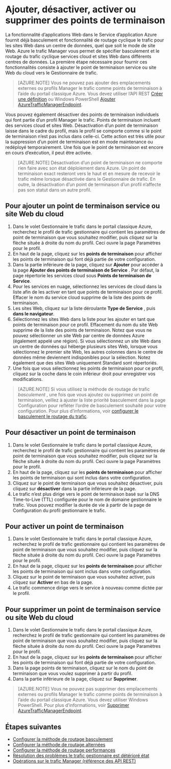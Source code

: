 <properties
   pageTitle="Gérer les points de terminaison dans le Gestionnaire de trafic Azure | Microsoft Azure"
   description="Cet article vous aidera à ajouter, supprimer, activer et désactiver les points de terminaison à partir du Gestionnaire de trafic Azure."
   services="traffic-manager"
   documentationCenter=""
   authors="sdwheeler"
   manager="carmonm"
   editor="tysonn" />
<tags
   ms.service="traffic-manager"
   ms.devlang="na"
   ms.topic="get-started-article"
   ms.tgt_pltfrm="na"
   ms.workload="infrastructure-services"
   ms.date="03/17/2016"
   ms.author="sewhee" />

# <a name="add-disable-enable-or-delete-endpoints"></a>Ajouter, désactiver, activer ou supprimer des points de terminaison

La fonctionnalité d’applications Web dans le Service d’application Azure fournit déjà basculement et fonctionnalité de routage cyclique le trafic pour les sites Web dans un centre de données, quel que soit le mode de site Web. Azure le trafic Manager vous permet de spécifier basculement et le routage du trafic cyclique services cloud et sites Web dans différents centres de données. La première étape nécessaire pour fournir ces fonctionnalités consiste à ajouter le point de terminaison service ou site Web du cloud vers le Gestionnaire de trafic.

>[AZURE.NOTE] Vous ne pouvez pas ajouter des emplacements externes ou profils Manager le trafic comme points de terminaison à l’aide du portail classique Azure. Vous devez utiliser l’API REST [Créer une définition](http://go.microsoft.com/fwlink/p/?LinkId=400772) ou Windows PowerShell [Ajouter AzureTrafficManagerEndpoint](http://go.microsoft.com/fwlink/p/?LinkId=400774).

Vous pouvez également désactiver des points de terminaison individuels qui font partie d’un profil Manager le trafic. Points de terminaison incluent des services cloud et sites Web. Désactivation d’un point de terminaison laisse dans le cadre du profil, mais le profil se comporte comme si le point de terminaison n’est pas inclus dans celle-ci. Cette action est très utile pour la suppression d’un point de terminaison est en mode maintenance ou redéployé temporairement. Une fois que le point de terminaison est encore en cours d’exécution, il peut être activée.

>[AZURE.NOTE] Désactivation d’un point de terminaison ne comporte rien faire avec son état déploiement dans Azure. Un point de terminaison exact resteront vers le haut et en mesure de recevoir le trafic même lorsque désactivée dans le Gestionnaire de trafic. En outre, la désactivation d’un point de terminaison d’un profil n’affecte pas son statut dans un autre profil.

## <a name="to-add-a-cloud-service-or-website-endpoint"></a>Pour ajouter un point de terminaison service ou site Web du cloud


1. Dans le volet Gestionnaire le trafic dans le portail classique Azure, recherchez le profil de trafic gestionnaire qui contient les paramètres de point de terminaison que vous souhaitez modifier, puis cliquez sur la flèche située à droite du nom du profil. Ceci ouvre la page Paramètres pour le profil.
2. En haut de la page, cliquez sur les **points de terminaison** pour afficher les points de terminaison qui font déjà partie de votre configuration.
3. Dans la partie inférieure de la page, cliquez sur **Ajouter** pour accéder à la page **Ajouter des points de terminaison de Service** . Par défaut, la page répertorie les services cloud sous **Points de terminaison de Service**.
4. Pour les services en nuage, sélectionnez les services de cloud dans la liste afin de les activer en tant que points de terminaison pour ce profil. Effacer le nom du service cloud supprime de la liste des points de terminaison.
5. Les sites Web, cliquez sur la liste déroulante **Type de Service** , puis **dans le navigateur**.
6. Sélectionnez les sites Web dans la liste pour les ajouter en tant que points de terminaison pour ce profil. Effacement du nom du site Web supprime de la liste des points de terminaison. Notez que vous ne pouvez sélectionner un site Web par centre de données Azure (également appelé une région). Si vous sélectionnez un site Web dans un centre de données qui héberge plusieurs sites Web, lorsque vous sélectionnez le premier site Web, les autres colonnes dans le centre de données même deviennent indisponibles pour la sélection. Notez également que des sites Web uniquement Standard sont répertoriés.
7. Une fois que vous sélectionnez les points de terminaison pour ce profil, cliquez sur la coche dans le coin inférieur droit pour enregistrer vos modifications.

>[AZURE.NOTE] Si vous utilisez la méthode de routage de trafic *basculement* , une fois que vous ajoutez ou supprimez un point de terminaison, veillez à ajuster la liste priorité basculement dans la page Configuration pour refléter l’ordre de basculement souhaité pour votre configuration. Pour plus d’informations, voir [configurer le basculement le routage du trafic](traffic-manager-configure-failover-routing-method.md).

## <a name="to-disable-an-endpoint"></a>Pour désactiver un point de terminaison

1. Dans le volet Gestionnaire le trafic dans le portail classique Azure, recherchez le profil de trafic gestionnaire qui contient les paramètres de point de terminaison que vous souhaitez modifier, puis cliquez sur la flèche située à droite du nom du profil. Ceci ouvre la page Paramètres pour le profil.
2. En haut de la page, cliquez sur les **points de terminaison** pour afficher les points de terminaison qui sont inclus dans votre configuration.
3. Cliquez sur le point de terminaison que vous souhaitez désactiver, puis cliquez sur **désactiver** dans la partie inférieure de la page.
4. Le trafic n’est plus dirige vers le point de terminaison basé sur la DNS Time-to-Live (TTL) configurée pour le nom de domaine gestionnaire le trafic. Vous pouvez modifier la durée de vie à partir de la page de Configuration du profil gestionnaire le trafic.

## <a name="to-enable-an-endpoint"></a>Pour activer un point de terminaison

1. Dans le volet Gestionnaire le trafic dans le portail classique Azure, recherchez le profil de trafic gestionnaire qui contient les paramètres de point de terminaison que vous souhaitez modifier, puis cliquez sur la flèche située à droite du nom du profil. Ceci ouvre la page Paramètres pour le profil.
2. En haut de la page, cliquez sur les **points de terminaison** pour afficher les points de terminaison qui sont inclus dans votre configuration.
3. Cliquez sur le point de terminaison que vous souhaitez activer, puis cliquez sur **Activer** en bas de la page.
4. Le trafic commence dirige vers le service à nouveau comme dictée par le profil.

## <a name="to-delete-a-cloud-service-or-website-endpoint"></a>Pour supprimer un point de terminaison service ou site Web du cloud


1. Dans le volet Gestionnaire le trafic dans le portail classique Azure, recherchez le profil de trafic gestionnaire qui contient les paramètres de point de terminaison que vous souhaitez modifier, puis cliquez sur la flèche située à droite du nom du profil. Ceci ouvre la page Paramètres pour le profil.
2. En haut de la page, cliquez sur les **points de terminaison** pour afficher les points de terminaison qui font déjà partie de votre configuration.
3. Dans la page points de terminaison, cliquez sur le nom du point de terminaison que vous voulez supprimer à partir du profil.
4. Dans la partie inférieure de la page, cliquez sur **Supprimer**.

>[AZURE.NOTE] Vous ne pouvez pas supprimer des emplacements externes ou profils Manager le trafic comme points de terminaison à l’aide du portail classique Azure. Vous devez utiliser Windows PowerShell. Pour plus d’informations, voir [Supprimer AzureTrafficManagerEndpoint](https://msdn.microsoft.com/library/dn690251.aspx).

## <a name="next-steps"></a>Étapes suivantes

- [Configurer la méthode de routage basculement](traffic-manager-configure-failover-routing-method.md)
- [Configurer la méthode de routage alternées](traffic-manager-configure-round-robin-routing-method.md)
- [Configurer la méthode de routage performances](traffic-manager-configure-performance-routing-method.md)
- [Résolution des problèmes le trafic gestionnaire est détérioré état](traffic-manager-troubleshooting-degraded.md)
- [Opérations sur le trafic Manager (référence des API REST)](http://go.microsoft.com/fwlink/p/?LinkID=313584)
